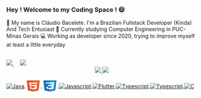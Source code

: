 ### Hey ! Welcome to my Coding Space ! 😄

👋 My name is Cláudio Bacelete. I'm a Brazilian Fullstack Developer (Kinda) And Tech Entusiast 
📕 Currently studying Computer Engineering in PUC- Minas Gerais
💻 Working as developer since 2020, trying to improve myself at least a little everyday

<br>
  <a href = "mailto:leclaudiohenrique@gmail.com">
    <img src="https://img.shields.io/badge/-Gmail-%23333?style=for-the-badge&logo=gmail&logoColor=white" target="_blank">
  </a>
  &nbsp;&nbsp;&nbsp;
  <a href="https://www.linkedin.com/in/cláudio-henrique-carvalho-bacelete-2a51bb1a3/" target="_blank">
    <img src="https://img.shields.io/badge/-LinkedIn-%230077B5?style=for-the-badge&logo=linkedin&logoColor=white" target="_blank">
  </a>
</div>
<div align="center">
  <a href="https://github.com/Claudio-Bacelete">
  <img height="180em" src="https://github-readme-stats.vercel.app/api?username=Claudio-Bacelete&show_icons=true&theme=tokyonight&include_all_commits=true&count_private=true"/>
  <img height="180em" src="https://github-readme-stats.vercel.app/api/top-langs/?username=Claudio-Bacelete&layout=compact&langs_count=7&theme=tokyonight"/>
</div>
<div style="display: inline_block"><br>
  <img align="center" alt="Java" height="30" width="40" src="https://cdn.jsdelivr.net/gh/devicons/devicon/icons/java/java-original.svg">
  <img align="center" alt="HTML" height="30" width="40" src="https://raw.githubusercontent.com/devicons/devicon/master/icons/html5/html5-original.svg">
  <img align="center" alt="CSS" height="30" width="40" src="https://raw.githubusercontent.com/devicons/devicon/master/icons/css3/css3-original.svg">
  <img align="center" alt="Javascript" height="30" width="30" src="https://cdn-icons-png.flaticon.com/512/5968/5968292.png">
  <img align="center" alt="Flutter" height="30" width="40" src="https://user-images.githubusercontent.com/51419598/152648731-567997ec-ac1c-4a9c-a816-a1fb1882abbe.png">
  <img align="center" alt="Typescript" height="30" width="30" src="https://cdn-icons-png.flaticon.com/512/5968/5968381.png">
  <img align="center" alt="Typescript" height="40" width="40" src="https://angular.io/assets/images/logos/angular/angular.svg">
  <img align="center" alt="C" height="30" width="40" src="https://cdn.jsdelivr.net/gh/devicons/devicon/icons/c/c-original.svg">
</div>
